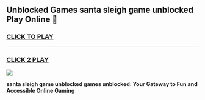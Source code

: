 
## Unblocked Games santa sleigh game unblocked Play Online 👋
<h3>
<a href="https://news.freeplayer.one?title=santa_sleigh_game_unblocked&ref=17F">CLICK TO PLAY</a></h3>
<hr>

<h3>
<a href="https://news.freeplayer.one?title=santa_sleigh_game_unblocked&ref=17F">CLICK 2 PLAY</a>
  
</h3>

<a href="https://news.freeplayer.one?title=santa_sleigh_game_unblocked&ref=17F/"><img src="https://clearcache.store/games.png"></a>


**santa sleigh game unblocked games unblocked: Your Gateway to Fun and Accessible Online Gaming**
